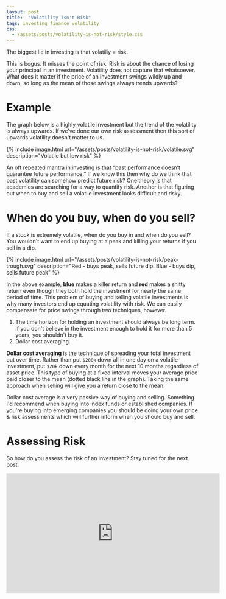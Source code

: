```yaml
---
layout: post
title:  "Volatility isn't Risk"
tags: investing finance volatility
css:
  - /assets/posts/volatility-is-not-risk/style.css
---
```


The biggest lie in investing is that volatiliy = risk.

This is bogus. It misses the point of risk. Risk is about the chance of losing your principal in an investment. Volatility does not capture that whatsoever. What does it matter if the price of an investment swings wildly up and down, so long as the mean of those swings always trends upwards?

# Example

The graph below is a highly volatile investment but the trend of the volatility is always upwards. If we've done our own risk assessment then this sort of upwards volatility doesn't matter to us.

{% include image.html url="/assets/posts/volatility-is-not-risk/volatile.svg" description="Volatile but low risk" %}

An oft repeated mantra in investing is that “past performance doesn’t guarantee future performance.” If we know this then why do we think that past volatility can somehow predict future risk? One theory is that academics are searching for a way to quantify risk. Another is that figuring out when to buy and sell a volatile investment looks difficult and risky.

# When do you buy, when do you sell?

If a stock is extremely volatile, when do you buy in and when do you sell? You wouldn't want to end up buying at a peak and killing your returns if you sell in a dip.

{% include image.html url="/assets/posts/volatility-is-not-risk/peak-trough.svg" description="Red - buys peak, sells future dip. Blue - buys dip, sells future peak" %}

In the above example, **<span class="blue">blue</span>** makes a killer return and **<span class="red">red</span>** makes a shitty return even though they both hold the investment for nearly the same period of time. This problem of buying and selling volatile investments is why many investors end up equating volatility with risk. We can easily compensate for price swings through two techniques, however.

1. The time horizon for holding an investment should always be long term. If you don't believe in the investment enough to hold it for more than 5 years, you shouldn't buy it.
2. Dollar cost averaging.

**Dollar cost averaging** is the technique of spreading your total investment out over time. Rather than put `$200k` down all in one day on a volatile investment, put `$20k` down every month for the next 10 months regardless of asset price. This type of buying at a fixed interval moves your average price paid closer to the mean (dotted black line in the graph). Taking the same approach when selling will give you a return close to the mean.

Dollar cost average is a very passive way of buying and selling. Something I'd recommend when buying into index funds or established companies. If you're buying into emerging companies you should be doing your own price & risk assessments which will further inform when you should buy and sell.

# Assessing Risk

So how do you assess the risk of an investment? Stay tuned for the next post.

<center><iframe width="560" height="315" src="https://www.youtube.com/embed/KmQk4zkrdzU" frameborder="0" allow="accelerometer; autoplay; clipboard-write; encrypted-media; gyroscope; picture-in-picture" allowfullscreen></iframe><center>
